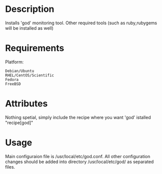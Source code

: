 Description
===========

Installs 'god' monitoring tool. Other required tools (such as ruby,rubygems will be installed as well) 

Requirements
============

Platform:

    Debian/Ubuntu
    RHEL/CentOS/Scientific
    Fedora
    FreeBSD


Attributes
==========

Nothing spetial, simply include the recipe where you want 'god' istalled 
"recipe[god]"

Usage
=====
Main configuraion file is /usr/local/etc/god.conf. All other configuration changes should be added into directory /usr/local/etc/god/ as separated files.

